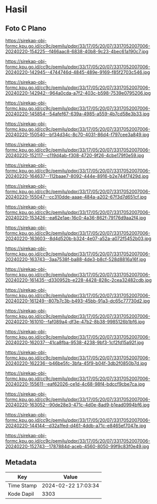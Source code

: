# Hasil

## Foto C Plano

https://sirekap-obj-formc.kpu.go.id/cc9c/pemilu/pdpr/33/17/05/20/07/3317052007006-20240220-154225--f466aac8-6838-40b8-9c23-4bec61a190c7.jpg

https://sirekap-obj-formc.kpu.go.id/cc9c/pemilu/pdpr/33/17/05/20/07/3317052007006-20240220-142945--4744746d-4845-489e-9169-f85f2703c546.jpg

https://sirekap-obj-formc.kpu.go.id/cc9c/pemilu/pdpr/33/17/05/20/07/3317052007006-20240220-142942--964a0cda-a7f2-403c-b598-7539e0795206.jpg

https://sirekap-obj-formc.kpu.go.id/cc9c/pemilu/pdpr/33/17/05/20/07/3317052007006-20240220-145854--54afef67-639a-4985-a559-4b7cd58e3b33.jpg

https://sirekap-obj-formc.kpu.go.id/cc9c/pemilu/pdpr/33/17/05/20/07/3317052007006-20240220-150540--bf34d34c-8c70-4031-86d4-f797cee3a849.jpg

https://sirekap-obj-formc.kpu.go.id/cc9c/pemilu/pdpr/33/17/05/20/07/3317052007006-20240220-152117--c119d4ab-f308-4720-9f26-4cbe179f0e59.jpg

https://sirekap-obj-formc.kpu.go.id/cc9c/pemilu/pdpr/33/17/05/20/07/3317052007006-20240220-164637--112baae7-8092-444e-8916-b2e744f7429d.jpg

https://sirekap-obj-formc.kpu.go.id/cc9c/pemilu/pdpr/33/17/05/20/07/3317052007006-20240220-155047--cc310dde-aaae-484a-a202-67f3d7d651cf.jpg

https://sirekap-obj-formc.kpu.go.id/cc9c/pemilu/pdpr/33/17/05/20/07/3317052007006-20240220-153426--ea62e1ae-16c0-4a36-862f-79176d9aa2f4.jpg

https://sirekap-obj-formc.kpu.go.id/cc9c/pemilu/pdpr/33/17/05/20/07/3317052007006-20240220-163603--8d4d520b-b324-4e07-a52a-a072f5452b03.jpg

https://sirekap-obj-formc.kpu.go.id/cc9c/pemilu/pdpr/33/17/05/20/07/3317052007006-20240220-163743--3aa7538f-ba88-4de3-b8cf-528d8816a16f.jpg

https://sirekap-obj-formc.kpu.go.id/cc9c/pemilu/pdpr/33/17/05/20/07/3317052007006-20240220-161435--d330952b-e228-4428-828c-2cea32482cdb.jpg

https://sirekap-obj-formc.kpu.go.id/cc9c/pemilu/pdpr/33/17/05/20/07/3317052007006-20240220-161249--807b7c3b-b493-45bb-91a3-dc65c77730d2.jpg

https://sirekap-obj-formc.kpu.go.id/cc9c/pemilu/pdpr/33/17/05/20/07/3317052007006-20240220-161010--faf089a4-df3e-47b2-8b38-9985126b1bf6.jpg

https://sirekap-obj-formc.kpu.go.id/cc9c/pemilu/pdpr/33/17/05/20/07/3317052007006-20240220-162037--41ca8fba-9538-4238-9bf3-1cf2fd15a92f.jpg

https://sirekap-obj-formc.kpu.go.id/cc9c/pemilu/pdpr/33/17/05/20/07/3317052007006-20240220-162236--b46be5fc-3bfa-45f9-b04f-3db2f0850b7d.jpg

https://sirekap-obj-formc.kpu.go.id/cc9c/pemilu/pdpr/33/17/05/20/07/3317052007006-20240220-155611--eaf62026-ce1d-4c68-98f4-bdccf9cbe7ca.jpg

https://sirekap-obj-formc.kpu.go.id/cc9c/pemilu/pdpr/33/17/05/20/07/3317052007006-20240220-163052--90de28e3-471c-4d0e-8ad9-b1ead0994bf6.jpg

https://sirekap-obj-formc.kpu.go.id/cc9c/pemilu/pdpr/33/17/05/20/07/3317052007006-20240220-144144--d32a1fed-d461-4ddb-a71c-e8465ef7047e.jpg

https://sirekap-obj-formc.kpu.go.id/cc9c/pemilu/pdpr/33/17/05/20/07/3317052007006-20240220-152743--1787884d-aceb-4560-8050-99f9c83f0e49.jpg


## Metadata

| Key        | Value               |
| ---------- | ------------------- |
| Time Stamp | 2024-02-22 17:03:34 |
| Kode Dapil | 3303                |



